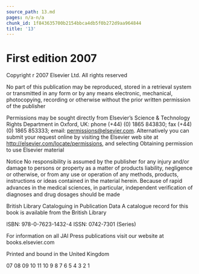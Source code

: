 ```yaml
---
source_path: 13.md
pages: n/a-n/a
chunk_id: 1f843635700b2154bbca4db5f0b272d9aa964844
title: '13'
---
```

# First edition 2007

Copyright r 2007 Elsevier Ltd. All rights reserved

No part of this publication may be reproduced, stored in a retrieval system or transmitted in any form or by any means electronic, mechanical, photocopying, recording or otherwise without the prior written permission of the publisher

Permissions may be sought directly from Elsevier’s Science & Technology Rights Department in Oxford, UK: phone (+44) (0) 1865 843830; fax (+44) (0) 1865 853333; email: permissions@elsevier.com. Alternatively you can submit your request online by visiting the Elsevier web site at http://elsevier.com/locate/permissions, and selecting Obtaining permission to use Elsevier material

Notice No responsibility is assumed by the publisher for any injury and/or damage to persons or property as a matter of products liability, negligence or otherwise, or from any use or operation of any methods, products, instructions or ideas contained in the material herein. Because of rapid advances in the medical sciences, in particular, independent veriﬁcation of diagnoses and drug dosages should be made

British Library Cataloguing in Publication Data A catalogue record for this book is available from the British Library

ISBN: 978-0-7623-1432-4 ISSN: 0742-7301 (Series)

For information on all JAI Press publications visit our website at books.elsevier.com

Printed and bound in the United Kingdom

07 08 09 10 11 10 9 8 7 6 5 4 3 2 1
